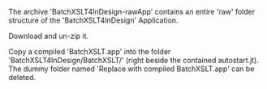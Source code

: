 The archive 'BatchXSLT4InDesign-rawApp' contains an entire 'raw' folder structure of the 'BatchXSLT4InDesign' Application.

Download and un-zip it.

Copy a compiled 'BatchXSLT.app' into the folder 'BatchXSLT4InDesign/BatchXSLT/' (right beside the contained autostart.jt).\
The dummy folder named 'Replace with compiled BatchXSLT.app' can be deleted.
